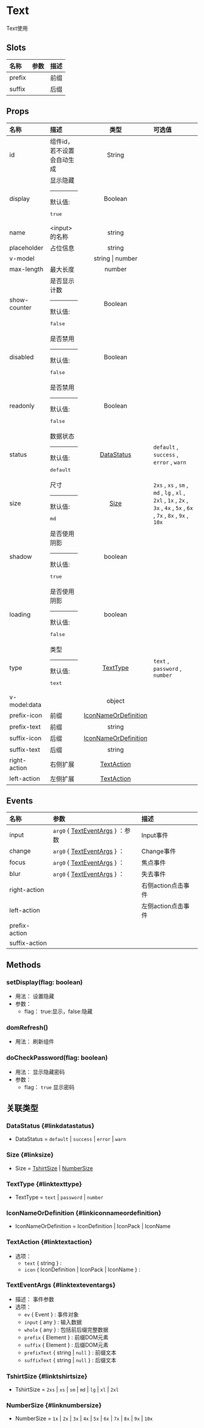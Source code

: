 # Text


Text使用

## Slots


<div class="slots">

| 名称   | 参数 | 描述 |
| :----- | :--- | :--- |
| prefix |      | 前缀 |
| suffix |      | 后缀 |

</div>



## Props


<div class="props">

| 名称         | 描述                                        |                        类型                       | 可选值                                                                                                                  |
| :----------- | :------------------------------------------ | :-----------------------------------------------: | :---------------------------------------------------------------------------------------------------------------------- |
| id           | 组件id，若不设置会自动生成                  |                       String                      |                                                                                                                         |
| display      | 显示隐藏<hr>默认值:<br><pre>true</pre>      |                      Boolean                      |                                                                                                                         |
| name         | &lt;input&gt;的名称                         |                       string                      |                                                                                                                         |
| placeholder  | 占位信息                                    |                       string                      |                                                                                                                         |
| v-model      |                                             |                  string \| number                 |                                                                                                                         |
| max-length   | 最大长度                                    |                       number                      |                                                                                                                         |
| show-counter | 是否显示计数<hr>默认值:<br><pre>false</pre> |                      Boolean                      |                                                                                                                         |
| disabled     | 是否禁用<hr>默认值:<br><pre>false</pre>     |                      Boolean                      |                                                                                                                         |
| readonly     | 是否禁用<hr>默认值:<br><pre>false</pre>     |                      Boolean                      |                                                                                                                         |
| status       | 数据状态<hr>默认值:<br><pre>default</pre>   |           [DataStatus](#linkdatastatus)           | `default` , `success` , `error` , `warn`                                                                                |
| size         | 尺寸<hr>默认值:<br><pre>md</pre>            |                 [Size](#linksize)                 | `2xs` , `xs` , `sm` , `md` , `lg` , `xl` , `2xl` , `1x` , `2x` , `3x` , `4x` , `5x` , `6x` , `7x` , `8x` , `9x` , `10x` |
| shadow       | 是否使用阴影<hr>默认值:<br><pre>true</pre>  |                      boolean                      |                                                                                                                         |
| loading      | 是否使用阴影<hr>默认值:<br><pre>false</pre> |                      boolean                      |                                                                                                                         |
| type         | 类型<hr>默认值:<br><pre>text</pre>          |             [TextType](#linktexttype)             | `text` , `password` , `number`                                                                                          |
| v-model:data |                                             |                       object                      |                                                                                                                         |
| prefix-icon  | 前缀                                        | [IconNameOrDefinition](#linkiconnameordefinition) |                                                                                                                         |
| prefix-text  | 前缀                                        |                       string                      |                                                                                                                         |
| suffix-icon  | 后缀                                        | [IconNameOrDefinition](#linkiconnameordefinition) |                                                                                                                         |
| suffix-text  | 后缀                                        |                       string                      |                                                                                                                         |
| right-action | 右侧扩展                                    |           [TextAction](#linktextaction)           |                                                                                                                         |
| left-action  | 左侧扩展                                    |           [TextAction](#linktextaction)           |                                                                                                                         |

</div>



## Events


<div class="events">

| 名称          | 参数                                                  | 描述               |
| :------------ | :---------------------------------------------------- | :----------------- |
| input         | `arg0` { [TextEventArgs](#linktexteventargs) } ：参数 | Input事件          |
| change        | `arg0` { [TextEventArgs](#linktexteventargs) } ：     | Change事件         |
| focus         | `arg0` { [TextEventArgs](#linktexteventargs) } ：     | 焦点事件           |
| blur          | `arg0` { [TextEventArgs](#linktexteventargs) } ：     | 失去事件           |
| right-action  |                                                       | 右侧action点击事件 |
| left-action   |                                                       | 左侧action点击事件 |
| prefix-action |                                                       |                    |
| suffix-action |                                                       |                    |

</div>



## Methods

### setDisplay(flag: boolean)
- 用法： 设置隐藏
- 参数：
	 - flag： true:显示，false:隐藏

### domRefresh()
- 用法： 刷新组件













### doCheckPassword(flag: boolean)
- 用法： 显示隐藏密码
- 参数：
	 - flag： `true` 显示密码

## 关联类型



### DataStatus {#linkdatastatus}

- DataStatus = 	 `default` \| `success` \| `error` \| `warn`

### Size {#linksize}

- Size = 	 [TshirtSize](#linktshirtsize) \| [NumberSize](#linknumbersize)

### TextType {#linktexttype}

- TextType = 	 `text` \| `password` \| `number`

### IconNameOrDefinition {#linkiconnameordefinition}

- IconNameOrDefinition = 	 IconDefinition \| IconPack \| IconName

### TextAction {#linktextaction}

- 选项：
	 - `text` { string } : 
	 - `icon` { IconDefinition \| IconPack \| IconName } : 

### TextEventArgs {#linktexteventargs}

- 描述： 事件参数
- 选项：
	 - `ev` { Event } : 事件对象
	 - `input` { any } : 输入数据
	 - `whole` { any } : 包括前后缀完整数据
	 - `prefix` { Element } : 前缀DOM元素
	 - `suffix` { Element } : 后缀DOM元素
	 - `prefixText` { string \| `null` } : 前缀文本
	 - `suffixText` { string \| `null` } : 后缀文本

### TshirtSize {#linktshirtsize}

- TshirtSize = 	 `2xs` \| `xs` \| `sm` \| `md` \| `lg` \| `xl` \| `2xl`

### NumberSize {#linknumbersize}

- NumberSize = 	 `1x` \| `2x` \| `3x` \| `4x` \| `5x` \| `6x` \| `7x` \| `8x` \| `9x` \| `10x`